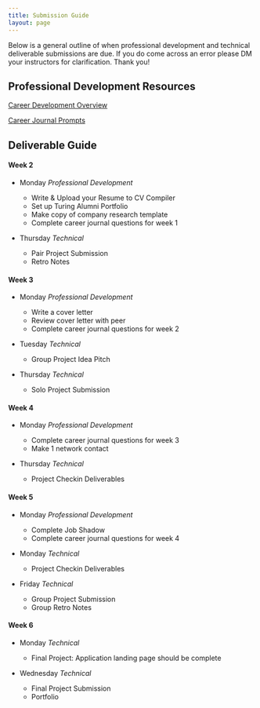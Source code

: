 ```yaml
---
title: Submission Guide
layout: page
---
```


Below is a general outline of when professional development and technical deliverable submissions are due. If you do come across an error please DM your instructors for clarification. Thank you!


## Professional Development Resources
  [Career Development Overview](https://careerdev.turing.io/module_three/)

  [Career Journal Prompts](https://github.com/turingschool/career-development-curriculum-site/blob/master/module_three/mod3_career_journal_prompts.md)

## Deliverable Guide

#### Week 2
  - Monday _Professional Development_
    - Write & Upload your Resume to CV Compiler
    - Set up Turing Alumni Portfolio
    - Make copy of company research template
    - Complete career journal questions for week 1

  - Thursday _Technical_
    - Pair Project Submission
    - Retro Notes

#### Week 3
  - Monday _Professional Development_
    - Write a cover letter
    - Review cover letter with peer
    - Complete career journal questions for week 2

  - Tuesday _Technical_
    - Group Project Idea Pitch

  - Thursday _Technical_
    - Solo Project Submission

#### Week 4
  - Monday _Professional Development_
    - Complete career journal questions for week 3
    - Make 1 network contact

  - Thursday _Technical_
    - Project Checkin Deliverables

#### Week 5
  - Monday _Professional Development_
    - Complete Job Shadow
    - Complete career journal questions for week 4

  - Monday _Technical_
    - Project Checkin Deliverables

  - Friday _Technical_
    - Group Project Submission
    - Group Retro Notes

#### Week 6
  - Monday _Technical_
    - Final Project: Application landing page should be complete

  - Wednesday _Technical_
    - Final Project Submission
    - Portfolio
